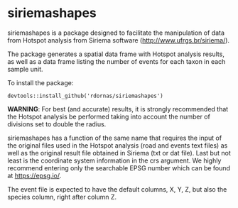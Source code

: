 # siriemashapes

siriemashapes is a package designed to facilitate the manipulation of data from Hotspot analysis from Siriema software (http://www.ufrgs.br/siriema/).

The package generates a spatial data frame with Hotspot analysis results, as well as a data frame listing the number of events for each taxon in each sample unit.

To install the package:

```
devtools::install_github('rdornas/siriemashapes')
```

**WARNING**: For best (and accurate) results, it is strongly recommended that the Hotspot analysis be performed taking into account the number of divisions set to double the radius.


siriemashapes has a function of the same name that requires the input of the original files used in the Hotspot analysis (road and events text files) as well as the original result file obtained in Siriema (txt or dat file). Last but not least is the coordinate system information in the crs argument. We highly recommend entering only the searchable EPSG number which can be found at https://epsg.io/.

The event file is expected to have the default columns, X, Y, Z, but also the species column, right after column Z.
